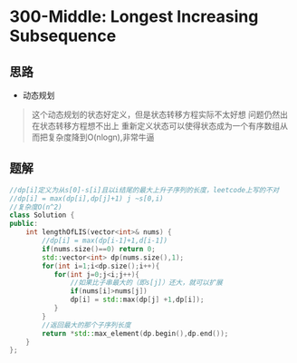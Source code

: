 # 300-Middle: Longest Increasing Subsequence

## 思路

* 动态规划
> 这个动态规划的状态好定义，但是状态转移方程实际不太好想
> 问题仍然出在状态转移方程想不出上
> 重新定义状态可以使得状态成为一个有序数组从而把复杂度降到O(nlogn),非常牛逼
## 题解

```cpp
//dp[i]定义为从s[0]-s[i]且以i结尾的最大上升子序列的长度，leetcode上写的不对
//dp[i] = max(dp[i],dp[j]+1) j ~s[0,i)
//复杂度O(n^2)
class Solution {
public:
    int lengthOfLIS(vector<int>& nums) {
        //dp[i] = max(dp[i-1]+1,d[i-1])
        if(nums.size()==0) return 0;
        std::vector<int> dp(nums.size(),1);
        for(int i=1;i<dp.size();i++){
           for(int j=0;j<i;j++){
               //如果比子串最大的（即s[j]）还大，就可以扩展
               if(nums[i]>nums[j]) 
               dp[i] = std::max(dp[j] +1,dp[i]);
           }
        }
        //返回最大的那个子序列长度
        return *std::max_element(dp.begin(),dp.end());
    }
};
```